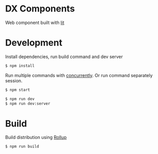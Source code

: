 # DX Components

Web component built with [lit](https://lit.dev/)

# Development

Install dependencies, run build command and dev server

```bash
$ npm install
```

Run multiple commands with [concurrently](https://www.npmjs.com/package/concurrently). Or run command separately session.

```bash
$ npm start
```

```bash
$ npm run dev
$ npm run dev:server
```

# Build

Build distribution using [Rollup](https://rollupjs.org/guide/en/)

```bash
$ npm run build
```